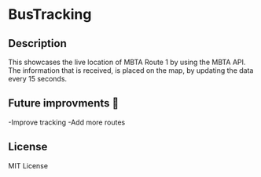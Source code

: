 # BusTracking

## Description
This showcases the live location of  MBTA Route 1 by using the MBTA API. The information that is received, is placed on the map, by updating the data every 15 seconds. 

## Future improvments :construction:
-Improve tracking
-Add more routes

## License
MIT License
